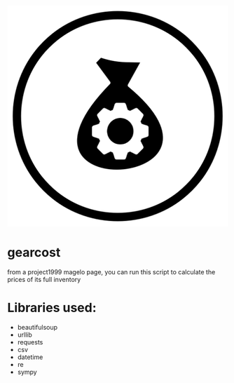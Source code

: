 
 ![](/gearcost.png)

# gearcost
from a project1999 magelo page, you can run this script to calculate the prices of its full inventory

# Libraries used:
- beautifulsoup
- urllib
- requests
- csv
- datetime
- re
- sympy
